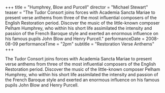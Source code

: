 +++
title = "Humphrey, Blow and Purcell"
director = "Michael Stewart"
teaser = "The Tudor Consort joins forces with Academia Sancta Mariae to present verse anthems from three of the most influential composers of the English Restoration period. Discover the music of the little-known composer Pelham Humphrey, who within his short life assimilated the intensity and passion of the French Baroque style and exerted an enormous influence on his famous pupils John Blow and Henry Purcell."
performanceDate = 2008-08-09
performanceTime = "2pm"
subtitle = "Restoration Verse Anthems"
+++

The Tudor Consort joins forces with Academia Sancta Mariae to present verse anthems from three of the most influential composers of the English Restoration period. Discover the music of the little-known composer Pelham Humphrey, who within his short life assimilated the intensity and passion of the French Baroque style and exerted an enormous influence on his famous pupils John Blow and Henry Purcell.
